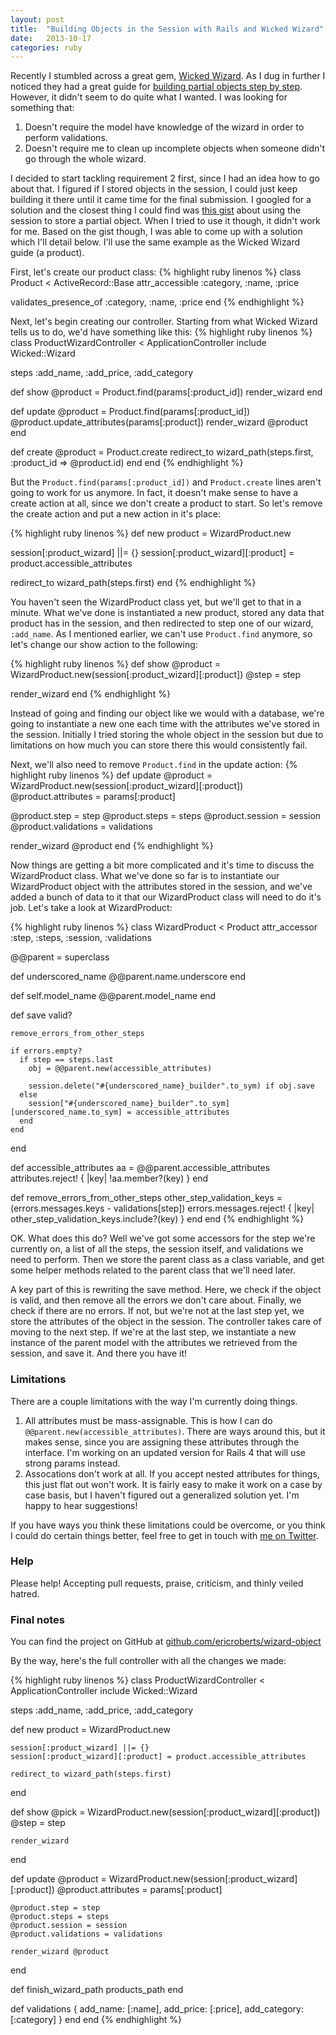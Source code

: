 ```yaml
---
layout: post
title:  "Building Objects in the Session with Rails and Wicked Wizard"
date:   2013-10-17
categories: ruby
---
```


Recently I stumbled across a great gem, [Wicked Wizard](https://github.com/schneems/wicked). As I dug in further I noticed they had a great guide for [building partial objects step by step](https://github.com/schneems/wicked/wiki/Building-Partial-Objects-Step-by-Step). However, it didn't seem to do quite what I wanted. I was looking for something that:

1. <span>Doesn't require the model have knowledge of the wizard in order to perform validations.</span>
2. <span>Doesn't require me to clean up incomplete objects when someone didn't go through the whole wizard.</span>

I decided to start tackling requirement 2 first, since I had an idea how to go about that. I figured if I stored objects in the session, I could just keep building it there until it came time for the final submission. I googled for a solution and the closest thing I could find was [this gist](https://gist.github.com/kizzx2/4722784) about using the session to store a partial object. When I tried to use it though, it didn't work for me. Based on the gist though, I was able to come up with a solution which I'll detail below. I'll use the same example as the Wicked Wizard guide (a product).

First, let's create our product class:
{% highlight ruby linenos %}
class Product < ActiveRecord::Base
  attr_accessible :category, :name, :price

  validates_presence_of :category, :name, :price
end
{% endhighlight %}

Next, let's begin creating our controller. Starting from what Wicked Wizard tells us to do, we'd have something like this:
{% highlight ruby linenos %}
class ProductWizardController < ApplicationController
  include Wicked::Wizard

  steps :add_name, :add_price, :add_category

  def show
    @product = Product.find(params[:product_id])
    render_wizard
  end

  def update
    @product = Product.find(params[:product_id])
    @product.update_attributes(params[:product])
    render_wizard @product
  end

  def create
    @product = Product.create
    redirect_to wizard_path(steps.first, :product_id => @product.id)
  end
end
{% endhighlight %}

But the `Product.find(params[:product_id])` and `Product.create` lines aren't going to work for us anymore. In fact, it doesn't make sense to have a create action at all, since we don't create a product to start. So let's remove the create action and put a new action in it's place:

{% highlight ruby linenos %}
def new
  product = WizardProduct.new

  session[:product_wizard] ||= {}
  session[:product_wizard][:product] = product.accessible_attributes

  redirect_to wizard_path(steps.first)
end
{% endhighlight %}

You haven't seen the WizardProduct class yet, but we'll get to that in a minute. What we've done is instantiated a new product, stored any data that product has in the session, and then redirected to step one of our wizard, `:add_name`. As I mentioned earlier, we can't use `Product.find` anymore, so let's change our show action to the following:

{% highlight ruby linenos %}
def show
  @product = WizardProduct.new(session[:product_wizard][:product])
  @step = step

  render_wizard
end
{% endhighlight %}

Instead of going and finding our object like we would with a database, we're going to instantiate a new one each time with the attributes we've stored in the session. Initially I tried storing the whole object in the session but due to limitations on how much you can store there this would consistently fail.

Next, we'll also need to remove `Product.find` in the update action:
{% highlight ruby linenos %}
def update
  @product = WizardProduct.new(session[:product_wizard][:product])
  @product.attributes = params[:product]

  @product.step = step
  @product.steps = steps
  @product.session = session
  @product.validations = validations

  render_wizard @product
end
{% endhighlight %}

Now things are getting a bit more complicated and it's time to discuss the WizardProduct class. What we've done so far is to instantiate our WizardProduct object with the attributes stored in the session, and we've added a bunch of data to it that our WizardProduct class will need to do it's job. Let's take a look at WizardProduct:

{% highlight ruby linenos %}
class WizardProduct < Product
  attr_accessor :step, :steps, :session, :validations
  
  @@parent = superclass
  
  def underscored_name
    @@parent.name.underscore
  end
  
  def self.model_name
    @@parent.model_name
  end
  
  def save
    valid?
    
    remove_errors_from_other_steps
    
    if errors.empty?
      if step == steps.last
        obj = @@parent.new(accessible_attributes)
        
        session.delete("#{underscored_name}_builder".to_sym) if obj.save
      else
        session["#{underscored_name}_builder".to_sym][underscored_name.to_sym] = accessible_attributes
      end
    end
  end
  
  def accessible_attributes
    aa = @@parent.accessible_attributes
    attributes.reject! { |key| !aa.member?(key) }
  end
  
  def remove_errors_from_other_steps
    other_step_validation_keys = (errors.messages.keys - validations[step])
    errors.messages.reject! { |key| other_step_validation_keys.include?(key) }
  end
end
{% endhighlight %}

OK. What does this do? Well we've got some accessors for the step we're currently on, a list of all the steps, the session itself, and validations we need to perform. Then we store the parent class as a class variable, and get some helper methods related to the parent class that we'll need later.

A key part of this is rewriting the save method. Here, we check if the object is valid, and then remove all the errors we don't care about. Finally, we check if there are no errors. If not, but we're not at the last step yet, we store the attributes of the object in the session. The controller takes care of moving to the next step. If we're at the last step, we instantiate a new instance of the parent model with the attributes we retrieved from the session, and save it. And there you have it! 

### Limitations

There are a couple limitations with the way I'm currently doing things.

1. <span>All attributes must be mass-assignable. This is how I can do `@@parent.new(accessible_attributes)`. There are ways around this, but it makes sense, since you are assigning these attributes through the interface. I'm working on an updated version for Rails 4 that will use strong params instead.</span>
2. <span>Assocations don't work at all. If you accept nested attributes for things, this just flat out won't work. It is fairly easy to make it work on a case by case basis, but I haven't figured out a generalized solution yet. I'm happy to hear suggestions!</span>

If you have ways you think these limitations could be overcome, or you think I could do certain things better, feel free to get in touch with [me on Twitter](http://twitter.com/eroberts).

### Help

Please help! Accepting pull requests, praise, criticism, and thinly veiled hatred.

### Final notes
You can find the project on GitHub at [github.com/ericroberts/wizard-object](https://github.com/ericroberts/wizard-object)

By the way, here's the full controller with all the changes we made:

{% highlight ruby linenos %}
class ProductWizardController < ApplicationController
  include Wicked::Wizard

  steps :add_name, :add_price, :add_category

  def new
    product = WizardProduct.new

    session[:product_wizard] ||= {}
    session[:product_wizard][:product] = product.accessible_attributes

    redirect_to wizard_path(steps.first)
  end

  def show
    @pick = WizardProduct.new(session[:product_wizard][:product])
    @step = step

    render_wizard
  end

  def update
    @product = WizardProduct.new(session[:product_wizard][:product])
    @product.attributes = params[:product]

    @product.step = step
    @product.steps = steps
    @product.session = session
    @product.validations = validations

    render_wizard @product
  end

  def finish_wizard_path
    products_path
  end

  def validations
    {
      add_name: [:name],
      add_price: [:price],
      add_category: [:category]
    }
  end
end
{% endhighlight %}
